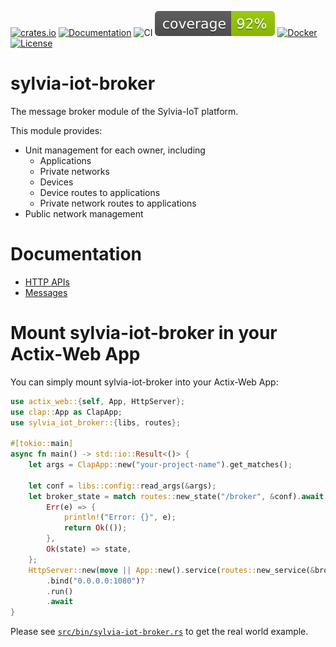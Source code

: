 [![crates.io](https://img.shields.io/crates/v/sylvia-iot-broker)](https://crates.io/crates/sylvia-iot-broker)
[![Documentation](https://docs.rs/sylvia-iot-broker/badge.svg)](https://docs.rs/sylvia-iot-broker)
![CI](https://github.com/woofdogtw/sylvia-iot-core/actions/workflows/build-test.yaml/badge.svg)
[![Coverage](https://raw.githubusercontent.com/woofdogtw/sylvia-iot-core/gh-pages/docs/coverage/sylvia-iot-broker/badges/flat.svg)](https://woofdogtw.github.io/sylvia-iot-core/coverage/sylvia-iot-broker/)
[![Docker](https://img.shields.io/docker/v/woofdogtw/sylvia-iot-broker?label=docker&logo=docker)](https://hub.docker.com/r/woofdogtw/sylvia-iot-broker)
[![License](https://img.shields.io/badge/license-MIT-blue.svg)](LICENSE)

# sylvia-iot-broker

The message broker module of the Sylvia-IoT platform.

This module provides:

- Unit management for each owner, including
    - Applications
    - Private networks
    - Devices
    - Device routes to applications
    - Private network routes to applications
- Public network management

# Documentation

- [HTTP APIs](doc/api.md)
- [Messages](doc/message.md)

# Mount sylvia-iot-broker in your Actix-Web App

You can simply mount sylvia-iot-broker into your Actix-Web App:

```rust
use actix_web::{self, App, HttpServer};
use clap::App as ClapApp;
use sylvia_iot_broker::{libs, routes};

#[tokio::main]
async fn main() -> std::io::Result<()> {
    let args = ClapApp::new("your-project-name").get_matches();

    let conf = libs::config::read_args(&args);
    let broker_state = match routes::new_state("/broker", &conf).await {
        Err(e) => {
            println!("Error: {}", e);
            return Ok(());
        },
        Ok(state) => state,
    };
    HttpServer::new(move || App::new().service(routes::new_service(&broker_state)))
        .bind("0.0.0.0:1080")?
        .run()
        .await
}
```

Please see [`src/bin/sylvia-iot-broker.rs`](src/bin/sylvia-iot-broker.rs) to get the real world example.
